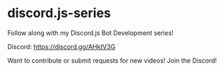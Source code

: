 # discord.js-series

Follow along with my Discord.js Bot Development series!

Discord: https://discord.gg/AHktV3G

Want to contribute or submit requests for new videos! Join the Discord!
